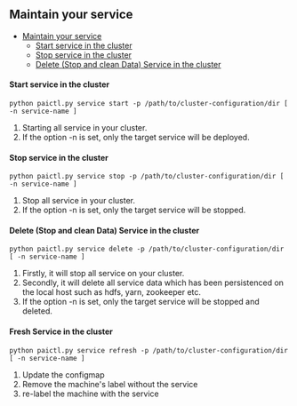 ## Maintain your service <a name="Service"></a>

- [ Maintain your service ](#Service)
    - [ Start service in the cluster ](#Service_Start)
    - [ Stop service in the cluster ](#Service_Stop)
    - [ Delete (Stop and clean Data) Service in the cluster ](#Service_Delete)

#### Start service in the cluster <a name="Service_Start"></a>

```
python paictl.py service start -p /path/to/cluster-configuration/dir [ -n service-name ]
```

1) Starting all service in your cluster.
2) If the option -n is set, only the target service will be deployed.


#### Stop service in the cluster <a name="Service_Stop"></a>

```
python paictl.py service stop -p /path/to/cluster-configuration/dir [ -n service-name ]
```

1) Stop all service in your cluster.
2) If the option -n is set, only the target service will be stopped.


#### Delete (Stop and clean Data) Service in the cluster <a name="Service_Delete"></a>

```
python paictl.py service delete -p /path/to/cluster-configuration/dir [ -n service-name ]
```

1) Firstly, it will stop all service on your cluster.
2) Secondly, it will delete all service data which has been persistenced on the local host such as hdfs, yarn, zookeeper etc.
3) If the option -n is set, only the target service will be stopped and deleted.


#### Fresh Service in the cluster <a name="Service_Delete"></a>

```
python paictl.py service refresh -p /path/to/cluster-configuration/dir [ -n service-name ]
```

1) Update the configmap
2) Remove the machine's label without the service
3) re-label the machine with the service



